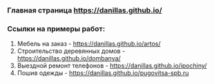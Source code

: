 ### Главная страница https://danillas.github.io/

### Ссылки на примеры работ:

1. Мебель на заказ - https://danillas.github.io/artos/
2. Строительство деревянных домов - https://danillas.github.io/dombanya/
3. Выездной ремонт телефонов - https://danillas.github.io/ipochiny/
4. Пошив одежды - https://danillas.github.io/pugovitsa-spb.ru
